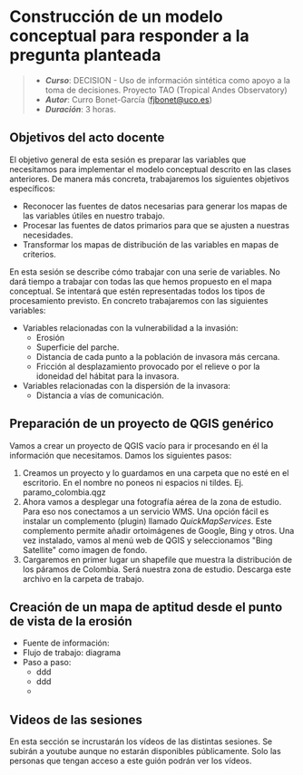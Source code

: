 # Construcción de un modelo conceptual para responder a la pregunta planteada


> + **_Curso_**: DECISION - Uso de información sintética como apoyo a la toma de decisiones. Proyecto TAO (Tropical Andes Observatory)
> + **_Autor_**:  Curro Bonet-García (fjbonet@uco.es)
> + **_Duración_**: 3 horas.



## Objetivos del acto docente

El objetivo general de esta sesión es preparar las variables que necesitamos para implementar el modelo conceptual descrito en las clases anteriores. De manera más concreta, trabajaremos los siguientes objetivos específicos:

+ Reconocer las fuentes de datos necesarias para generar los mapas de las variables útiles en nuestro trabajo.
+ Procesar las fuentes de datos primarios para que se ajusten a nuestras necesidades.
+ Transformar los mapas de distribución de las variables en mapas de criterios.

En esta sesión se describe cómo trabajar con una serie de variables. No dará tiempo a trabajar con todas las que hemos propuesto en el mapa conceptual. Se intentará que estén representadas todos los tipos de procesamiento previsto. En concreto trabajaremos con las siguientes variables:

+ Variables relacionadas con la vulnerabilidad a la invasión:
  + Erosión
  + Superficie del parche.
  + Distancia de cada punto a la población de invasora más cercana.
  + Fricción al desplazamiento provocado por el relieve o por la idoneidad del hábitat para la invasora.
+ Variables relacionadas con la dispersión de la invasora:
  + Distancia a vías de comunicación.



## Preparación de un proyecto de QGIS genérico

Vamos a crear un proyecto de QGIS vacío para ir procesando en él la información que necesitamos. Damos los siguientes pasos:

1. Creamos un proyecto y lo guardamos en una carpeta que no esté en el escritorio. En el nombre no poneos ni espacios ni tildes. Ej. paramo_colombia.qgz
2. Ahora vamos a desplegar una fotografía aérea de la zona de estudio. Para eso nos conectamos a un servicio WMS. Una opción fácil es instalar un complemento (plugin) llamado *QuickMapServices*. Este complemento permite añadir ortoimágenes de Google, Bing y otros. Una vez instalado, vamos al menú web de QGIS y seleccionamos "Bing Satellite" como imagen de fondo.
3. Cargaremos en primer lugar un shapefile que muestra la distribución de los páramos de Colombia. Será nuestra zona de estudio. Descarga este archivo en la carpeta de trabajo. 

## Creación de un mapa de aptitud desde el punto de vista de la erosión

+ Fuente de información:
+ Flujo de trabajo:  diagrama
+ Paso a paso:
  + ddd
  + ddd
  + 












## Videos de las sesiones
En esta sección se incrustarán los vídeos de las distintas sesiones. Se subirán a youtube aunque no estarán disponibles públicamente. Solo las personas que tengan acceso a este guión podrán ver los vídeos. 